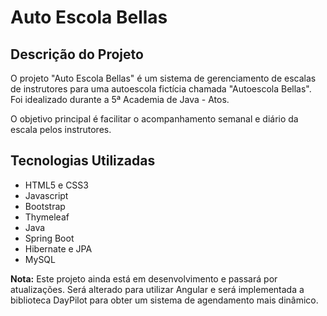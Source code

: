 # Auto Escola Bellas

## Descrição do Projeto

O projeto "Auto Escola Bellas" é um sistema de gerenciamento de escalas de instrutores para uma autoescola fictícia chamada "Autoescola Bellas". Foi idealizado durante a 5ª Academia de Java - Atos.

O objetivo principal é facilitar o acompanhamento semanal e diário da escala pelos instrutores.

## Tecnologias Utilizadas

- HTML5 e CSS3
- Javascript
- Bootstrap
- Thymeleaf
- Java
- Spring Boot
- Hibernate e JPA
- MySQL

**Nota:** Este projeto ainda está em desenvolvimento e passará por atualizações. Será alterado para utilizar Angular e será implementada a biblioteca DayPilot para obter um sistema de agendamento mais dinâmico. 
